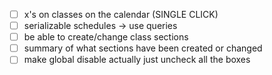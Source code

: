  - [ ] x's on classes on the calendar (SINGLE CLICK)
 - [ ] serializable schedules -> use queries
 - [ ] be able to create/change class sections
 - [ ] summary of what sections have been created or changed
 - [ ] make global disable actually just uncheck all the boxes
